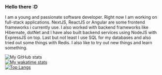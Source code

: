 ### Hello there :D

I am a young and passionate software developer. Right now I am working on full-stack applications. NextJS, ReactJS or Angular are some frontend frameworks i currently use. I also worked with backend frameworks like Hibernate, dotNet and I have also built backend services using NodeJS with ExpressJS on top. Last but not least I use SQL for my databases and also tried out some things with Redis. I also like to try out new things and learn something.

![My GitHub stats](https://github-readme-stats.vercel.app/api?username=yolofanhd&count_private=true&show_icons=true)<br>
[![My wakatime stats](https://github-readme-stats.vercel.app/api/wakatime?username=yolofanhd)](https://github.com/anuraghazra/github-readme-stats)<br>
[![Top Langs](https://github-readme-stats.vercel.app/api/top-langs/?username=anuraghazra&layout=compact&count_private=true)](https://github.com/anuraghazra/github-readme-stats)
